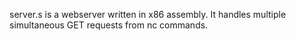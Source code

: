 server.s is a webserver written in x86 assembly. It handles multiple simultaneous GET requests from nc commands.
